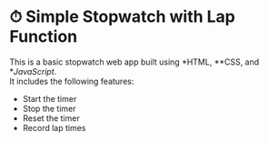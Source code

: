# ⏱ Simple Stopwatch with Lap Function

This is a basic stopwatch web app built using *HTML, **CSS, and **JavaScript*.  
It includes the following features:

- Start the timer
- Stop the timer
- Reset the timer
- Record lap times

